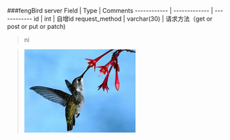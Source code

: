 ###fengBird server
Field | Type | Comments
------------ | ------------- | ------------
id | int  |  自增id
request_method | varchar(30)  | 请求方法（get or post or put or patch)
> ni

> ![feng bird](/diagrams/fengbird.jpg)
